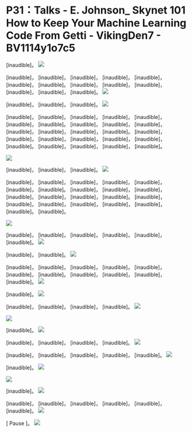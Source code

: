 # P31：Talks - E. Johnson_ Skynet 101 How to Keep Your Machine Learning Code From Getti - VikingDen7 - BV1114y1o7c5

 [inaudible]。
![](img/11b78852fd521b5c91d5809d6e594e92_1.png)

 [inaudible]， [inaudible]， [inaudible]， [inaudible]， [inaudible]， [inaudible]， [inaudible]。 [inaudible]， [inaudible]， [inaudible]， [inaudible]， [inaudible]， [inaudible]。
![](img/11b78852fd521b5c91d5809d6e594e92_3.png)

 [inaudible]， [inaudible]， [inaudible]。
![](img/11b78852fd521b5c91d5809d6e594e92_5.png)

 [inaudible]， [inaudible]， [inaudible]， [inaudible]， [inaudible]， [inaudible]， [inaudible]。 [inaudible]， [inaudible]， [inaudible]， [inaudible]， [inaudible]， [inaudible]， [inaudible]。 [inaudible]， [inaudible]， [inaudible]， [inaudible]， [inaudible]， [inaudible]， [inaudible]。 [inaudible]， [inaudible]， [inaudible]， [inaudible]。



![](img/11b78852fd521b5c91d5809d6e594e92_7.png)

 [inaudible]， [inaudible]， [inaudible]。
![](img/11b78852fd521b5c91d5809d6e594e92_9.png)

 [inaudible]， [inaudible]， [inaudible]， [inaudible]， [inaudible]， [inaudible]， [inaudible]。 [inaudible]， [inaudible]， [inaudible]， [inaudible]， [inaudible]， [inaudible]， [inaudible]。 [inaudible]， [inaudible]， [inaudible]， [inaudible]， [inaudible]， [inaudible]， [inaudible]。 [inaudible]。

![](img/11b78852fd521b5c91d5809d6e594e92_11.png)

 [inaudible]， [inaudible]， [inaudible]， [inaudible]， [inaudible]， [inaudible]。
![](img/11b78852fd521b5c91d5809d6e594e92_13.png)

 [inaudible]， [inaudible]。
![](img/11b78852fd521b5c91d5809d6e594e92_15.png)

 [inaudible]， [inaudible]， [inaudible]， [inaudible]， [inaudible]， [inaudible]， [inaudible]。 [inaudible]， [inaudible]， [inaudible]， [inaudible]。
![](img/11b78852fd521b5c91d5809d6e594e92_17.png)

 [inaudible]。
![](img/11b78852fd521b5c91d5809d6e594e92_19.png)

 [inaudible]， [inaudible]， [inaudible]， [inaudible]。
![](img/11b78852fd521b5c91d5809d6e594e92_21.png)

![](img/11b78852fd521b5c91d5809d6e594e92_22.png)

 [inaudible]。
![](img/11b78852fd521b5c91d5809d6e594e92_24.png)

 [inaudible]， [inaudible]， [inaudible]， [inaudible]。
![](img/11b78852fd521b5c91d5809d6e594e92_26.png)

 [inaudible]， [inaudible]， [inaudible]， [inaudible]， [inaudible]。
![](img/11b78852fd521b5c91d5809d6e594e92_28.png)

 [inaudible]。
![](img/11b78852fd521b5c91d5809d6e594e92_30.png)

![](img/11b78852fd521b5c91d5809d6e594e92_31.png)

 [inaudible]。
![](img/11b78852fd521b5c91d5809d6e594e92_33.png)

 [inaudible]， [inaudible]， [inaudible]， [inaudible]， [inaudible]， [inaudible]。
![](img/11b78852fd521b5c91d5809d6e594e92_35.png)

 [ Pause ]。
![](img/11b78852fd521b5c91d5809d6e594e92_37.png)